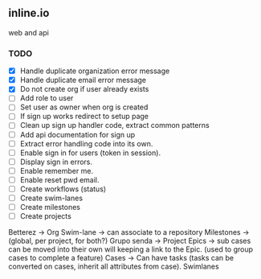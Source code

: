 ## inline.io

web and api

### TODO

- [x] Handle duplicate organization error message
- [x] Handle duplicate email error message
- [x] Do not create org if user already exists
- [ ] Add role to user
- [ ] Set user as owner when org is created
- [ ] If sign up works redirect to setup page
- [ ] Clean up sign up handler code, extract common patterns
- [ ] Add api documentation for sign up
- [ ] Extract error handling code into its own.
- [ ] Enable sign in for users (token in session).
- [ ] Display sign in errors.
- [ ] Enable remember me.
- [ ] Enable reset pwd email.
- [ ] Create workflows (status)
- [ ] Create swim-lanes
- [ ] Create milestones
- [ ] Create projects

Betterez -> Org
Swim-lane -> can associate to a repository
Milestones -> (global, per project, for both?)
Grupo senda -> Project
  Epics -> sub cases can be moved into their own will keeping a link to the Epic. (used to group cases to complete a feature)
  Cases ->
    Can have tasks (tasks can be converted on cases, inherit all attributes from case).
  Swimlanes